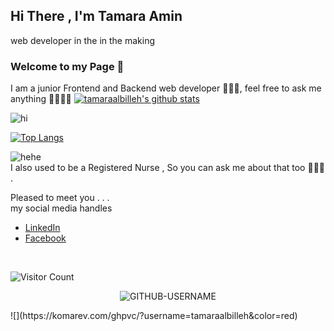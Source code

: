 <!-- ![pic](./header07.png)-->
##  Hi There , I'm Tamara Amin
web developer in the in the making  

### Welcome to my Page 🥳                                                
I am a junior Frontend and Backend web developer 👩🏻‍💻, feel free to ask me anything 💁🏻‍♀️🤔
[![tamaraalbilleh's github stats](https://github-readme-stats.vercel.app/api?username=tamaraalbilleh&show_icons=true&theme=default)](https://github.com/tamaraalbilleh/)

![hi](https://pa1.narvii.com/5653/884091bb411fd55ac65fae69a59d1b520fed01c7_hq.gif)

[![Top Langs](https://github-readme-stats.vercel.app/api/top-langs/?username=tamaraalbilleh&layout=compact)](https://github.com/anuraghazra/github-readme-stats)

![hehe](https://i.imgur.com/mWpUJKO.gif)
<br>
I also used to be a Registered Nurse , So you can ask me about that too 👩🏻‍⚕️ .

<!-- ![](https://anime-chan.me/uploads/posts/2014-10/1413366400_smile-3.gif) -->

Pleased to meet you . . . <br>
my social media handles
* [LinkedIn](https://www.linkedin.com/in/tamaraalbilleh/)
* [Facebook](https://web.facebook.com/tamaraalbella2) 
<br>
<!--Me to me going to sleep after all night coding :🌝🤔,
<br>

<!-- ![meme](https://github.com/tamaraalbilleh/tamaraalbilleh/blob/main/meme.jpg?raw=true) -->


<!--![kk](./F07.png) -->
![Visitor Count](https://profile-counter.glitch.me/{tamaraalbilleh}/count.svg)
<p align="center"> <img src="https://komarev.com/ghpvc/?username=GITHUB-USERNAME&label=Profile%20views&color=ce9927&style=flat" alt="GITHUB-USERNAME" /> </p>
![](https://komarev.com/ghpvc/?username=tamaraalbilleh&color=red)
